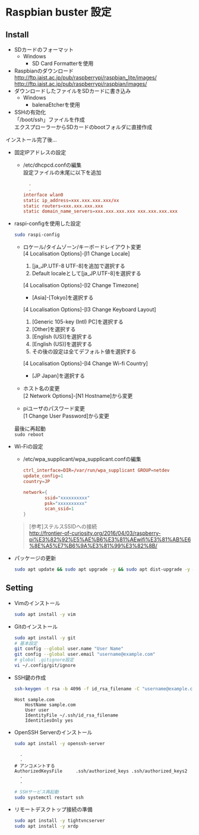 # Raspbian buster 設定

## Install

- SDカードのフォーマット
  - Windows
    - SD Card Formatterを使用
- Raspbianのダウンロード  
  <http://ftp.jaist.ac.jp/pub/raspberrypi/raspbian_lite/images/>  
  <http://ftp.jaist.ac.jp/pub/raspberrypi/raspbian/images/>
- ダウンロードしたファイルをSDカードに書き込み
  - Windows
    - balenaEtcherを使用
- SSHの有効化  
  「/boot/ssh」ファイルを作成  
  エクスプローラーからSDカードのbootフォルダに直接作成

インストール完了後...

- 固定IPアドレスの設定
  - /etc/dhcpcd.confの編集  
    設定ファイルの末尾に以下を追加

    ```conf:/etc/dhcpcd.conf
      .
      .
    interface wlan0
    static ip_address=xxx.xxx.xxx.xxx/xx
    static routers=xxx.xxx.xxx.xxx
    static domain_name_servers=xxx.xxx.xxx.xxx xxx.xxx.xxx.xxx
    ```

- raspi-configを使用した設定

  ```sh
  sudo raspi-config
  ```

  - ロケール/タイムゾーン/キーボードレイアウト変更  
    [4 Localisation Options]-[I1 Change Locale]
    1. [ja_JP.UTF-8 UTF-8]を追加で選択する
    2. Default localeとして[ja_JP.UTF-8]を選択する

    [4 Localisation Options]-[I2 Change Timezone]
    - [Asia]-[Tokyo]を選択する

    [4 Localisation Options]-[I3 Change Keyboard Layout]
    1. [Generic 105-key (Intl) PC]を選択する
    2. [Other]を選択する
    3. [English (US)]を選択する
    4. [English (US)]を選択する
    5. その後の設定は全てデフォルト値を選択する

    [4 Localisation Options]-[I4 Change Wi-fi Country]
    - [JP Japan]を選択する

  - ホスト名の変更  
    [2 Network Options]-[N1 Hostname]から変更
  - piユーザのパスワード変更  
    [1 Change User Password]から変更

  最後に再起動  
  `sudo reboot`

- Wi-Fiの設定
  - /etc/wpa_supplicant/wpa_supplicant.confの編集

    ```conf:/etc/wpa_supplicant/wpa_supplicant.conf
    ctrl_interface=DIR=/var/run/wpa_supplicant GROUP=netdev
    update_config=1
    country=JP

    network={
            ssid="xxxxxxxxxx"
            psk="xxxxxxxxxx"
            scan_ssid=1
    }
    ```

  > [参考]ステルスSSIDへの接続  
  > <http://frontier-of-curiosity.org/2016/04/03/raspberry-pi%E3%82%92%E5%AE%B6%E3%81%AEwifi%E3%81%AB%E6%8E%A5%E7%B6%9A%E3%81%99%E3%82%8B/>

- パッケージの更新

  ```sh
  sudo apt update && sudo apt upgrade -y && sudo apt dist-upgrade -y && sudo apt autoremove -y && sudo apt autoclean -y
  ```

## Setting

- Vimのインストール

  ```sh
  sudo apt install -y vim
  ```

- Gitのインストール

  ```sh
  sudo apt install -y git
  # 基本設定
  git config --global user.name "User Name"
  git config --global user.email "username@example.com"
  # global .gitignore設定
  vi ~/.config/git/ignore
  ```

- SSH鍵の作成

  ```sh
  ssh-keygen -t rsa -b 4096 -f id_rsa_filename -C "username@example.com"
  ```

  ```config:~/.ssh/config
  Host sample.com
      HostName sample.com
      User user
      IdentityFile ~/.ssh/id_rsa_filename
      IdentitiesOnly yes
  ```

- OpenSSH Serverのインストール

  ```sh
  sudo apt install -y openssh-server
  ```

  ```config:/etc/ssh/sshd_config
    .
    .
  # アンコメントする
  AuthorizedKeysFile     .ssh/authorized_keys .ssh/authorized_keys2
    .
    .
  ```

  ```sh
  # SSHサービス再起動
  sudo systemctl restart ssh
  ```

- リモートデスクトップ接続の準備

  ```sh
  sudo apt install -y tightvncserver
  sudo apt install -y xrdp
  ```
